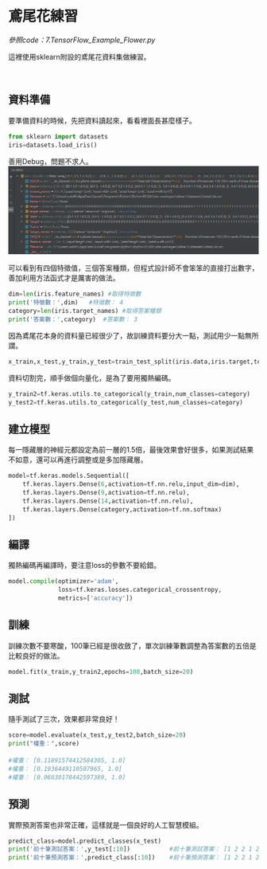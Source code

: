 # 鳶尾花練習


_參照code：7.TensorFlow_Example_Flower.py_

這裡使用sklearn附設的鳶尾花資料集做練習。

<br/>

## 資料準備

要準備資料的時候，先把資料讀起來，看看裡面長甚麼樣子。

```python
from sklearn import datasets
iris=datasets.load_iris()
```

善用Debug，問題不求人。
![exam1](./IMG/example1.png)

可以看到有四個特徵值，三個答案種類，但程式設計師不會笨笨的直接打出數字，善加利用方法函式才是厲害的做法。

```python
dim=len(iris.feature_names) #取得特徵數
print('特徵數：',dim)   #特徵數： 4
category=len(iris.target_names) #取得答案種類
print('答案數：',category)  #答案數： 3
```

因為鳶尾花本身的資料量已經很少了，故訓練資料要分大一點，測試用少一點無所謂。
```python
x_train,x_test,y_train,y_test=train_test_split(iris.data,iris.target,test_size=0.1)
```

資料切割完，順手做個向量化，是為了要用獨熱編碼。
```python
y_train2=tf.keras.utils.to_categorical(y_train,num_classes=category)
y_test2=tf.keras.utils.to_categorical(y_test,num_classes=category)
```

## 建立模型

每一隱藏層的神經元都設定為前一層的1.5倍，最後效果會好很多，如果測試結果不如意，還可以再進行調整或是多加隱藏層。
```python
model=tf.keras.models.Sequential([
    tf.keras.layers.Dense(6,activation=tf.nn.relu,input_dim=dim),
    tf.keras.layers.Dense(9,activation=tf.nn.relu),
    tf.keras.layers.Dense(14,activation=tf.nn.relu),
    tf.keras.layers.Dense(category,activation=tf.nn.softmax)
])
```

## 編譯

獨熱編碼再編譯時，要注意loss的參數不要給錯。
```python
model.compile(optimizer='adam',
              loss=tf.keras.losses.categorical_crossentropy,
              metrics=['accuracy'])
```

## 訓練

訓練次數不要寒酸，100筆已經是很收斂了，單次訓練筆數調整為答案數的五倍是比較良好的做法。
```python
model.fit(x_train,y_train2,epochs=100,batch_size=20)
```

## 測試

隨手測試了三次，效果都非常良好！
```python
score=model.evaluate(x_test,y_test2,batch_size=20)
print("權重：",score)

#權重： [0.11891574412584305, 1.0]
#權重： [0.1936449110507965, 1.0]
#權重： [0.06030178442597389, 1.0]
```

## 預測
實際預測答案也非常正確，這樣就是一個良好的人工智慧模組。
```python
predict_class=model.predict_classes(x_test)
print('前十筆測試答案：',y_test[:10])           #前十筆測試答案： [1 2 2 1 2 0 0 1 1 2]
print('前十筆預測答案：',predict_class[:10])    #前十筆預測答案： [1 2 2 1 2 0 0 1 1 2]
```